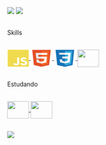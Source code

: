 <div>
  <img height="180em" src="https://github-readme-stats.vercel.app/api?username=augustoaraujoo&show_icons=true&theme=tokyonight&include_all_commits=true&count_private=true"/>
  <img height="180em" src="https://github-readme-stats.vercel.app/api/top-langs/?username=augustoaraujoo&layout=compact&langs_count=7&theme=tokyonight"/>
</div>
  <br>
  <p align="left" >Skills</p>
<div style="display: inline_block"><br>
  <a href="https://github.com/augustoaraujoo">
    <img align="center"  height="40" width="50" src="https://raw.githubusercontent.com/devicons/devicon/master/icons/javascript/javascript-plain.svg">
    <img align="center"  height="40" width="50" src="https://raw.githubusercontent.com/devicons/devicon/master/icons/html5/html5-original.svg">
    <img align="center"  height="40" width="50" src="https://raw.githubusercontent.com/devicons/devicon/master/icons/css3/css3-original.svg">
    <img align="center"  height="40" width="50" src="https://cdn.jsdelivr.net/gh/devicons/devicon/icons/vuejs/vuejs-original.svg">
   </a>
</div>
  <br>
  <p align="left" >Estudando</p>
<div style="display: block"><br>
  
  <a href="https://github.com/augustoaraujoo">
    <img align="center"  height="40" width="50" src="https://cdn.jsdelivr.net/gh/devicons/devicon/icons/nodejs/nodejs-original.svg">
    <img align="center"  height="40" width="50" src="https://cdn.jsdelivr.net/gh/devicons/devicon/icons/mysql/mysql-original.svg">
  </a>
</div>
  
  
  ##
 
<div> 
  <a href="https://www.linkedin.com/in/augusto-araujo-18243b1a6/" target="_blank"><img src="https://img.shields.io/badge/-LinkedIn-%230077B5?style=for-the-badge&logo=linkedin&logoColor=white" target="_blank"></a> 
 
